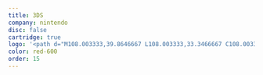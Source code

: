 ```yaml
---
title: 3DS
company: nintendo
disc: false
cartridge: true
logo: '<path d="M108.003333,39.8646667 L108.003333,33.3466667 C108.003333,33.099 107.755667,32.8513333 107.508333,32.8513333 L98.515,32.8513333 C98.2673333,32.8513333 98.0196667,33.099 98.0196667,33.3466667 L98.0196667,39.8646667 C98.0196667,40.1123333 98.2673333,40.3596667 98.515,40.3596667 L107.508333,40.3596667 C107.755667,40.3596667 108.003333,40.1123333 108.003333,39.8646667 Z M107.590667,30.8713333 L107.590667,30.872 C108.911,30.872 109.983667,31.9446667 109.983667,33.265 L109.983667,39.783 C109.983667,41.103 108.911,42.1756667 107.590667,42.1756667 L98.4323333,42.1756667 C97.1123333,42.1756667 96.0396667,41.103 96.0396667,39.783 L96.0396667,33.265 C96.0396667,31.9446667 97.1123333,30.872 98.4323333,30.872 L107.590667,30.8713333 Z M2.14533333,21.1353333 L2.14533333,29.551 L-1.17239551e-13,29.551 L-1.17239551e-13,18.165 L1.81533333,18.165 L10.396,26.4983333 L10.396,18.165 L12.0463333,18.165 L12.4586667,18.165 L12.4586667,29.551 L10.8086667,29.551 L2.14533333,21.1353333 Z M23.35,21.1353333 L23.35,29.551 L21.2046667,29.551 L21.2046667,18.165 L23.0196667,18.165 L31.6006667,26.4983333 L31.6006667,18.165 L33.2506667,18.165 L33.6633333,18.165 L33.6633333,29.551 L32.0133333,29.551 L23.35,21.1353333 Z M67.1616667,21.1353333 L67.1616667,29.551 L65.0166667,29.551 L65.0166667,18.165 L66.8316667,18.165 L75.4126667,26.4983333 L75.4126667,18.165 L77.0626667,18.165 L77.4753333,18.165 L77.4753333,29.551 L75.825,29.551 L67.1616667,21.1353333 Z M17.4916667,18.165 L17.9043333,18.165 L17.9043333,29.551 L15.759,29.551 L15.759,18.165 L17.4916667,18.165 Z M48.0196667,18.165 L48.4323333,18.165 L48.4323333,20.1453333 L43.317,20.1453333 L43.317,29.551 L41.089,29.551 L41.089,20.1453333 L35.9736667,20.1453333 L35.9736667,18.165 L47.9373333,18.165 L48.0196667,18.165 Z M61.4686667,18.165 L61.8813333,18.165 L61.8813333,20.1453333 L52.8876667,20.1453333 L52.8876667,22.703 L59.901,22.703 L59.901,24.6833333 L52.8876667,24.6833333 L52.8876667,27.6533333 L61.8813333,27.6533333 L61.8813333,29.6336667 L50.7426667,29.6336667 L50.7426667,18.2476667 L61.4686667,18.2476667 L61.4686667,18.165 Z M89.1913333,27.571 L89.274,27.571 C91.254,27.571 91.9966667,25.5906667 91.9966667,23.858 C91.9966667,22.1253333 91.3366667,20.1453333 89.274,20.1453333 L82.8383333,20.1453333 L82.7556667,20.1453333 L82.7556667,27.571 L89.1913333,27.571 Z M92.7393333,19.8153333 C93.482,20.8053333 93.8943333,22.208 93.8943333,23.858 C93.8943333,25.5083333 93.482,26.911 92.7393333,27.901 C91.9143333,28.9736667 90.6766667,29.551 89.1913333,29.551 L80.7756667,29.551 L80.7756667,18.165 L89.1913333,18.165 C90.6766667,18.165 91.9143333,18.7426667 92.7393333,19.8153333 Z M108.003333,27.1583333 L108.003333,20.6403333 C108.003333,20.3926667 107.755667,20.1453333 107.508333,20.1453333 L98.515,20.1453333 C98.2673333,20.1453333 98.0196667,20.3926667 98.0196667,20.6403333 L98.0196667,27.1583333 C98.0196667,27.406 98.2673333,27.6533333 98.515,27.6533333 L107.508333,27.6533333 C107.755667,27.6533333 108.003333,27.406 108.003333,27.1583333 Z M107.590667,18.165 C108.911,18.165 109.983667,19.2376667 109.983667,20.5576667 L109.983667,27.1583333 C109.983667,28.4786667 108.911,29.551 107.590667,29.551 L98.4323333,29.551 C97.1123333,29.551 96.0396667,28.4786667 96.0396667,27.1583333 L96.0396667,20.5576667 C96.0396667,19.2376667 97.1123333,18.165 98.4323333,18.165 L107.590667,18.165 Z M176.072667,37.5543333 C178.218,38.3796667 182.838333,39.122 186.468667,39.122 C190.429,39.122 192.079333,37.802 192.079333,36.0693333 C192.079333,34.584 190.594,33.6766667 186.221,32.0263333 C180.363,29.8813333 176.155,28.1486667 176.155,24.353 C176.155,20.3926667 181.270667,18.0826667 189.109,18.0826667 C193.317,18.0826667 194.719333,18.33 197.442333,18.825 L197.442333,22.6203333 C194.802,22.1253333 192.491667,21.3003333 188.861333,21.3003333 C184.983667,21.3003333 183.333333,22.538 183.333333,23.7756667 C183.333333,25.5906667 185.891,26.4983333 190.346667,28.066 C196.534667,30.2936667 200,32.0263333 200,35.7393333 C200,39.617 195.709667,42.34 185.891,42.34 C181.930667,42.34 179.125333,42.0923333 176.072667,41.5973333 L176.072667,37.5543333 Z M155.363,21.383 L150.742667,21.383 L150.742667,38.957 L155.363,38.957 C162.458667,38.957 166.996667,35.9043333 166.996667,30.2113333 C166.996667,24.518 162.541333,21.383 155.363,21.383 Z M167.821667,40.6073333 C165.511667,41.68 161.221,42.34 157.425667,42.34 L142.904333,42.34 L142.904333,18.165 L157.425667,18.165 C161.221,18.165 165.594,18.825 167.904333,19.8976667 C173.515,22.4553333 175.33,26.416 175.33,30.2936667 C175.33,34.089 173.515,38.132 167.904333,40.6896667 L167.821667,40.6073333 Z M132.673333,29.056 L132.673333,29.1386667 C135.561,29.1386667 140.429,31.3663333 140.429,35.2443333 C140.429,39.7823333 133.333333,42.4223333 125.247667,42.4223333 C117.986667,42.4223333 114.026333,41.5973333 112.541333,41.35 L112.541333,37.307 C115.676667,38.132 119.472,39.0396667 123.597333,39.0396667 C128.383,39.0396667 132.178333,37.5543333 132.178333,35.0793333 C132.178333,32.3563333 127.887667,31.2013333 120.379667,31.2013333 L117.326667,31.2013333 L117.326667,27.8183333 L120.627,27.8183333 C127.805333,27.8183333 131.105667,26.4983333 131.105667,24.2706667 C131.105667,22.4553333 127.722667,21.1353333 123.35,21.1353333 C119.224333,21.1353333 116.254,21.7953333 113.118667,22.538 L113.118667,18.825 C113.118667,18.825 117.656667,18 124.587333,18 C132.260667,18 139.439,19.65 139.439,23.7756667 C139.439,27.9833333 132.673333,29.056 132.673333,29.056 Z" />'
color: red-600
order: 15
---
```

